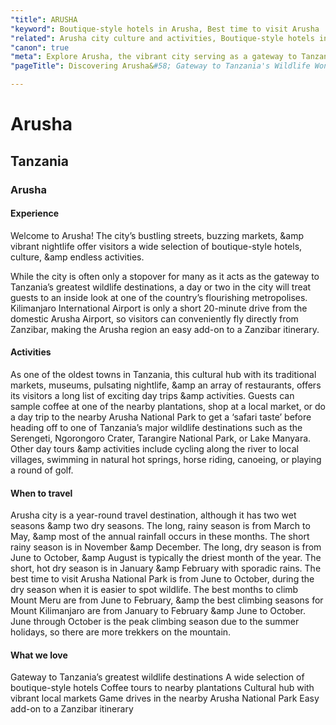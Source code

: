 ```yaml
---
"title": ARUSHA
"keyword": Boutique-style hotels in Arusha, Best time to visit Arusha
"related": Arusha city culture and activities, Boutique-style hotels in Arusha, Arusha nightlife and markets\nKilimanjaro International Airport, Arusha as a gateway to wildlife destinations, Day trips from Arusha, Arusha National Park safari taste, Cycling to local villages in Arusha, Natural hot springs in Arusha, Best time to visit Arusha and nearby destinations
"canon": true
"meta": Explore Arusha, the vibrant city serving as a gateway to Tanzania's incredible wildlife destinations. Learn about its culture, bustling markets, boutique-style hotels, nightlife, and the best time to visit nearby attractions.
"pageTitle": Discovering Arusha&#58; Gateway to Tanzania's Wildlife Wonders

---
```


# Arusha
## Tanzania
### Arusha

#### Experience
Welcome to Arusha! The city’s bustling streets, buzzing markets, &amp vibrant nightlife offer visitors a wide selection of boutique-style hotels, culture, &amp endless activities.

While the city is often only a stopover for many as it acts as the gateway to Tanzania’s greatest wildlife destinations, a day or two in the city will treat guests to an inside look at one of the country’s flourishing metropolises.
Kilimanjaro International Airport is only a short 20-minute drive from the domestic Arusha Airport, so visitors can conveniently fly directly from Zanzibar, making the Arusha region an easy add-on to a Zanzibar itinerary.

#### Activities
As one of the oldest towns in Tanzania, this cultural hub with its traditional markets, museums, pulsating nightlife, &amp an array of restaurants, offers its visitors a long list of exciting day trips &amp activities.
Guests can sample coffee at one of the nearby plantations, shop at a local market, or do a day trip to the nearby Arusha National Park to get a ‘safari taste’ before heading off to one of Tanzania’s major wildlife destinations such as the Serengeti, Ngorongoro Crater, Tarangire National Park, or Lake Manyara.
Other day tours &amp activities include cycling along the river to local villages, swimming in natural hot springs, horse riding, canoeing, or playing a round of golf.

#### When to travel
Arusha city is a year-round travel destination, although it has two wet seasons &amp two dry seasons. The long, rainy season is from March to May, &amp most of the annual rainfall occurs in these months. The short rainy season is in November &amp December. The long, dry season is from June to October, &amp August is typically the driest month of the year. The short, hot dry season is in January &amp February with sporadic rains.
The best time to visit Arusha National Park is from June to October, during the dry season when it is easier to spot wildlife.
The best months to climb Mount Meru are from June to February, &amp the best climbing seasons for Mount Kilimanjaro are from January to February &amp June to October. June through October is the peak climbing season due to the summer holidays, so there are more trekkers on the mountain.


#### What we love
Gateway to Tanzania’s greatest wildlife destinations
A wide selection of boutique-style hotels
Coffee tours to nearby plantations
Cultural hub with vibrant local markets
Game drives in the nearby Arusha National Park
Easy add-on to a Zanzibar itinerary